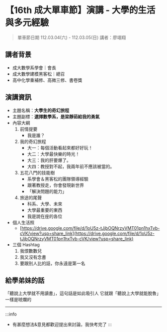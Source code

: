 # 【16th 成大單車節】演講 - 大學的生活與多元經驗
> 單車節日期 112.03.04(六) - 112.03.05(日)
> 講者：廖翊翔

## 講者背景
* 成大數學系學會｜會長
* 成大數學建模黑客松｜總召
* 高中化學重補修、高微三修、書卷獎

## 演講資訊
- 主題名稱：**大學生的奇幻旅程**
- 主題副標：**選擇數學系，是梁靜茹給我的勇氣**
- 內容大綱
    1. 前情提要
        - 我是誰？
    2. 我的奇幻旅程
        - 大一：每個活動看起來都好好玩！
        - 大二：大學最快樂的時光！
        - 大三：我的肝要爆了。
        - 大四：教授對不起，我兩年前不應該被當的。
    3. 五花八門的技能樹
        - 系學會＆黑客松的團隊領導經驗
        - 跟著教授走，你會發現新世界
        - 「解決問題的能力」
    4. 旅途的尾聲
        - 科系、大學、未來
        - 大學最重要的東西
        - 我是說在座的各位
- 個人生活照
    - [https://drive.google.com/file/d/1oU5z-tJjbOQNrzyVMT01pn1hxTvb-cVK/view?usp=share_link](https://drive.google.com/file/d/1oU5z-tJjbOQNrzyVMT01pn1hxTvb-cVK/view?usp=share_link)
- 三個 Hashtag
    1. 我恨數數兒
    2. 我又沒有念書
    3. 要跟別人比的話，你永遠是第一名

## 給學弟妹的話
「聽說上大學就不用讀書」，這句話是如此吸引人
它就跟「聽說上大學就能脫魯」一樣是唬爛的

---
:::info
* 有甚麼想法&意見都歡迎提出來討論，我快考完了
:::
